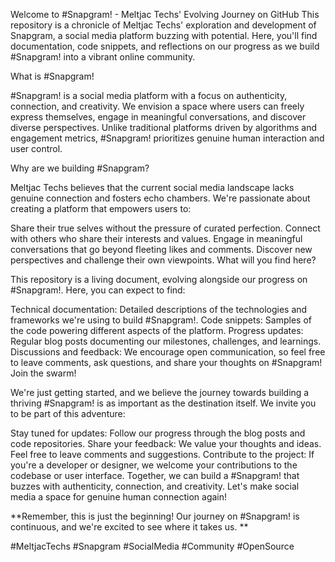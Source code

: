 Welcome to #Snapgram! - Meltjac Techs' Evolving Journey on GitHub
This repository is a chronicle of Meltjac Techs' exploration and development of Snapgram, a social media platform buzzing with potential. Here, you'll find documentation, code snippets, and reflections on our progress as we build #Snapgram! into a vibrant online community.

What is #Snapgram!

#Snapgram! is a social media platform with a focus on authenticity, connection, and creativity. We envision a space where users can freely express themselves, engage in meaningful conversations, and discover diverse perspectives. Unlike traditional platforms driven by algorithms and engagement metrics, #Snapgram! prioritizes genuine human interaction and user control.

Why are we building #Snapgram?

Meltjac Techs believes that the current social media landscape lacks genuine connection and fosters echo chambers. We're passionate about creating a platform that empowers users to:

Share their true selves without the pressure of curated perfection.
Connect with others who share their interests and values.
Engage in meaningful conversations that go beyond fleeting likes and comments.
Discover new perspectives and challenge their own viewpoints.
What will you find here?

This repository is a living document, evolving alongside our progress on #Snapgram!. Here, you can expect to find:

Technical documentation: Detailed descriptions of the technologies and frameworks we're using to build #Snapgram!.
Code snippets: Samples of the code powering different aspects of the platform.
Progress updates: Regular blog posts documenting our milestones, challenges, and learnings.
Discussions and feedback: We encourage open communication, so feel free to leave comments, ask questions, and share your thoughts on #Snapgram!
Join the swarm!

We're just getting started, and we believe the journey towards building a thriving #Snapgram! is as important as the destination itself. We invite you to be part of this adventure:

Stay tuned for updates: Follow our progress through the blog posts and code repositories.
Share your feedback: We value your thoughts and ideas. Feel free to leave comments and suggestions.
Contribute to the project: If you're a developer or designer, we welcome your contributions to the codebase or user interface.
Together, we can build a #Snapgram! that buzzes with authenticity, connection, and creativity. Let's make social media a space for genuine human connection again!

**Remember, this is just the beginning! Our journey on #Snapgram! is continuous, and we're excited to see where it takes us. **

#MeltjacTechs #Snapgram #SocialMedia #Community #OpenSource